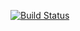 [![Build Status](https://travis-ci.org/hkokocin/Atheris.svg?branch=master)](https://travis-ci.org/hkokocin/Atheris)

